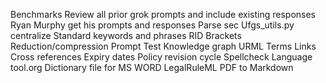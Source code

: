 Benchmarks
	Review all prior grok prompts and include existing responses
	Ryan Murphy get his prompts and responses
Parse sec
	Ufgs_utils.py centralize
	Standard keywords and phrases
	RID
	Brackets
Reduction/compression
	Prompt
	Test
Knowledge graph
	URML
	Terms
	Links
	Cross references
	Expiry dates
	Policy revision cycle 
Spellcheck
	Language tool.org
	Dictionary file for MS WORD
LegalRuleML
	PDF to Markdown


